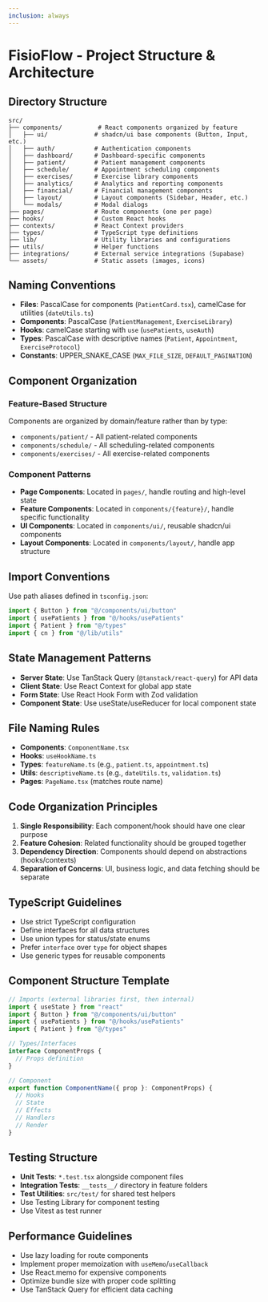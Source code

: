 ```yaml
---
inclusion: always
---
```


# FisioFlow - Project Structure & Architecture

## Directory Structure

```
src/
├── components/          # React components organized by feature
│   ├── ui/             # shadcn/ui base components (Button, Input, etc.)
│   ├── auth/           # Authentication components
│   ├── dashboard/      # Dashboard-specific components
│   ├── patient/        # Patient management components
│   ├── schedule/       # Appointment scheduling components
│   ├── exercises/      # Exercise library components
│   ├── analytics/      # Analytics and reporting components
│   ├── financial/      # Financial management components
│   ├── layout/         # Layout components (Sidebar, Header, etc.)
│   └── modals/         # Modal dialogs
├── pages/              # Route components (one per page)
├── hooks/              # Custom React hooks
├── contexts/           # React Context providers
├── types/              # TypeScript type definitions
├── lib/                # Utility libraries and configurations
├── utils/              # Helper functions
├── integrations/       # External service integrations (Supabase)
└── assets/             # Static assets (images, icons)
```

## Naming Conventions

- **Files**: PascalCase for components (`PatientCard.tsx`), camelCase for utilities (`dateUtils.ts`)
- **Components**: PascalCase (`PatientManagement`, `ExerciseLibrary`)
- **Hooks**: camelCase starting with `use` (`usePatients`, `useAuth`)
- **Types**: PascalCase with descriptive names (`Patient`, `Appointment`, `ExerciseProtocol`)
- **Constants**: UPPER_SNAKE_CASE (`MAX_FILE_SIZE`, `DEFAULT_PAGINATION`)

## Component Organization

### Feature-Based Structure
Components are organized by domain/feature rather than by type:
- `components/patient/` - All patient-related components
- `components/schedule/` - All scheduling-related components
- `components/exercises/` - All exercise-related components

### Component Patterns
- **Page Components**: Located in `pages/`, handle routing and high-level state
- **Feature Components**: Located in `components/{feature}/`, handle specific functionality
- **UI Components**: Located in `components/ui/`, reusable shadcn/ui components
- **Layout Components**: Located in `components/layout/`, handle app structure

## Import Conventions

Use path aliases defined in `tsconfig.json`:
```typescript
import { Button } from "@/components/ui/button"
import { usePatients } from "@/hooks/usePatients"
import { Patient } from "@/types"
import { cn } from "@/lib/utils"
```

## State Management Patterns

- **Server State**: Use TanStack Query (`@tanstack/react-query`) for API data
- **Client State**: Use React Context for global app state
- **Form State**: Use React Hook Form with Zod validation
- **Component State**: Use useState/useReducer for local component state

## File Naming Rules

- **Components**: `ComponentName.tsx`
- **Hooks**: `useHookName.ts`
- **Types**: `featureName.ts` (e.g., `patient.ts`, `appointment.ts`)
- **Utils**: `descriptiveName.ts` (e.g., `dateUtils.ts`, `validation.ts`)
- **Pages**: `PageName.tsx` (matches route name)

## Code Organization Principles

1. **Single Responsibility**: Each component/hook should have one clear purpose
2. **Feature Cohesion**: Related functionality should be grouped together
3. **Dependency Direction**: Components should depend on abstractions (hooks/contexts)
4. **Separation of Concerns**: UI, business logic, and data fetching should be separate

## TypeScript Guidelines

- Use strict TypeScript configuration
- Define interfaces for all data structures
- Use union types for status/state enums
- Prefer `interface` over `type` for object shapes
- Use generic types for reusable components

## Component Structure Template

```typescript
// Imports (external libraries first, then internal)
import { useState } from "react"
import { Button } from "@/components/ui/button"
import { usePatients } from "@/hooks/usePatients"
import { Patient } from "@/types"

// Types/Interfaces
interface ComponentProps {
  // Props definition
}

// Component
export function ComponentName({ prop }: ComponentProps) {
  // Hooks
  // State
  // Effects
  // Handlers
  // Render
}
```

## Testing Structure

- **Unit Tests**: `*.test.tsx` alongside component files
- **Integration Tests**: `__tests__/` directory in feature folders
- **Test Utilities**: `src/test/` for shared test helpers
- Use Testing Library for component testing
- Use Vitest as test runner

## Performance Guidelines

- Use lazy loading for route components
- Implement proper memoization with `useMemo`/`useCallback`
- Use React.memo for expensive components
- Optimize bundle size with proper code splitting
- Use TanStack Query for efficient data caching